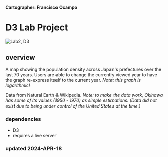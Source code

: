 #### Cartographer: Francisco Ocampo 
# D3 Lab Project
![Lab2, D3](https://github.com/wisc-ocampo/unit-3/assets/157857305/9c1f60f1-4a12-4c5e-938a-3435f2ca273d)
## overview
A map showing the population density across Japan's prefectures over the last 70 years. 
Users are able to change the currently viewed year to have the graph re-express itself to the current year.
*Note: this graph is logarithmic!*

Data from Natural Earth & Wikipedia.
*Note: to make the data work, Okinawa has some of its values (1950 - 1970) as simple estimations. (Data did not exist due to being under control of the United States at the time.)*

### dependencies
- D3
- requires a live server

### updated 2024-APR-18
